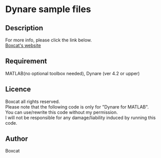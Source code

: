 Dynare sample files
====

## Description
For more info, please click the link below.  
[Boxcat's website](https://sites.google.com/view/boxcatswebsite/materials?authuser=0)

## Requirement
MATLAB(no optional toolbox needed), Dynare (ver 4.2 or upper)

## Licence
Boxcat all rights reserved.  
Please note that the following code is only for "Dynare for MATLAB".  
You can use/rewrite this code without my permission.  
I will not be responsible for any damage/liability induced by running this code.

## Author

Boxcat
